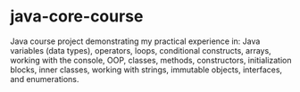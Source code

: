 # java-core-course
Java course project demonstrating my practical experience in: Java variables (data types), operators, loops, conditional constructs, arrays, working with the console, OOP, classes, methods, constructors, initialization blocks, inner classes, working with strings, immutable objects, interfaces, and enumerations.

